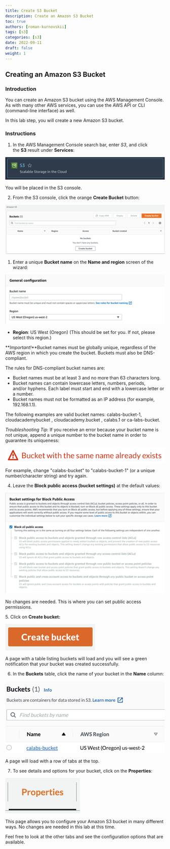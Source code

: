```yaml
---
title: Create S3 Bucket
description: Create an Amazon S3 Bucket
toc: true
authors: [roman-kurnovskii]
tags: [s3]
categories: [s3]
date: 2022-09-11
draft: false
weight: 1
---
```


## Creating an Amazon S3 Bucket

### Introduction

You can create an Amazon S3 bucket using the AWS Management Console. As with many other AWS services, you can use the AWS API or CLI (command-line interface) as well.

In this lab step, you will create a new Amazon S3 bucket.

### Instructions

1. In the AWS Management Console search bar, enter _S3_, and click the **S3** result under **Services**:

![alt](./img/01.png)

You will be placed in the S3 console.

2. From the S3 console, click the orange **Create Bucket** button:

![alt](./img/buckets.png)

1. Enter a unique **Bucket name** on the **Name and region** screen of the wizard:

![alt](./img/blobid0-49c0e67d-62ee-4e8c-8585-239193b5f81e.png)

* **Region**: US West (Oregon) (This should be set for you. If not, please select this region.)

**_Important!_**Bucket names must be globally unique, regardless of the AWS region in which you create the bucket. Buckets must also be DNS-compliant.

The rules for DNS-compliant bucket names are:

* Bucket names must be at least 3 and no more than 63 characters long.
* Bucket names can contain lowercase letters, numbers, periods, and/or hyphens. Each label must start and end with a lowercase letter or a number.
* Bucket names must not be formatted as an IP address (for example, 192.168.1.1).

The following examples are valid bucket names: calabs-bucket-1, cloudacademybucket , cloudacademy.bucket , calabs.1 or ca-labs-bucket.

_Troubleshooting Tip_: If you receive an error because your bucket name is not unique, append a unique number to the bucket name in order to guarantee its uniqueness:

![alt](./img/image-e4e4ddd3-cb2d-45a3-8fc1-02d7cea49ecf.png)

For example, change "calabs-bucket" to "calabs-bucket-1" (or a unique number/character string) and try again.

4. Leave the **Block public access (bucket settings)** at the default values:

![alt](./img/blobid0-76f03294-d671-4266-a497-e310bfc8c8fc.png)

No changes are needed. This is where you can set public access permissions.

5. Click on **Create bucket:**

![alt](./img/image-20220228115141-2-3bac12a1-3fb8-4b27-8e75-b6a2ea93b730.png)

A page with a table listing buckets will load and you will see a green notification that your bucket was created successfully.

6. In the **Buckets** table, click the name of your bucket in the **Name** column:

![alt](./img/image-20220228115536-3-5843c7d0-1088-4ba1-bf8d-2663810ca62b.png)

A page will load with a row of tabs at the top.

7. To see details and options for your bucket, click on the **Properties**:

![alt](./img/image-20220228115611-4-de3d80bb-7e11-4003-bfd0-a59d3f95f76b.png)

This page allows you to configure your Amazon S3 bucket in many different ways. No changes are needed in this lab at this time.

Feel free to look at the other tabs and see the configuration options that are available.

